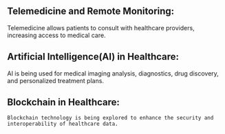 ## Telemedicine and Remote Monitoring:
   Telemedicine allows patients to consult with healthcare providers, increasing access to medical care.


## Artificial Intelligence(AI) in Healthcare:
   AI is being used for medical imaging analysis, diagnostics, drug discovery, and personalized treatment plans.

## Blockchain in Healthcare:
    Blockchain technology is being explored to enhance the security and interoperability of healthcare data.
